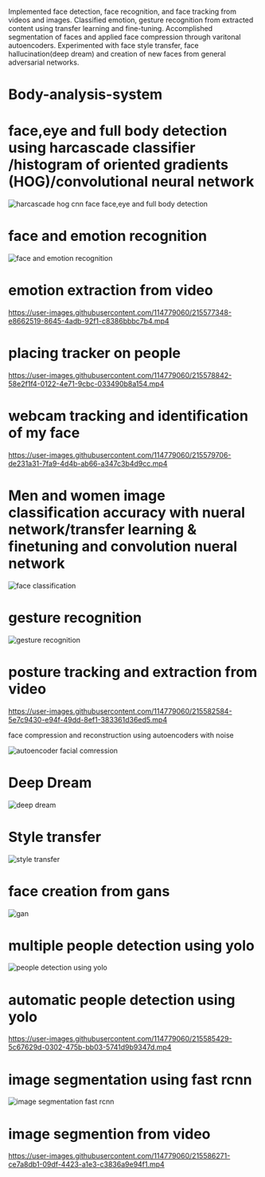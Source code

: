 Implemented face detection, face recognition, and face
tracking from videos and images.
Classified emotion, gesture recognition from extracted
content using transfer learning and fine-tuning.
Accomplished segmentation of faces and applied face
compression through varitonal autoencoders.
Experimented with face style transfer, face hallucination(deep
dream) and creation of new faces from general adversarial
networks.



# Body-analysis-system

  # face,eye and full body detection using harcascade classifier /histogram of oriented gradients (HOG)/convolutional neural network
  
  ![harcascade hog cnn face face,eye and full body detection](https://user-images.githubusercontent.com/114779060/215575856-106ea2b8-9832-4116-9fa5-93ff6554380f.jpg)

# face and emotion recognition

![face and emotion recognition](https://user-images.githubusercontent.com/114779060/215576354-958a8dc8-1581-4797-9753-d5b380974520.jpg)

# emotion extraction from video
https://user-images.githubusercontent.com/114779060/215577348-e8662519-8645-4adb-92f1-c8386bbbc7b4.mp4

 # placing tracker on people
https://user-images.githubusercontent.com/114779060/215578842-58e2f1f4-0122-4e71-9cbc-033490b8a154.mp4

# webcam tracking and identification of my face

https://user-images.githubusercontent.com/114779060/215579706-de231a31-7fa9-4d4b-ab66-a347c3b4d9cc.mp4

# Men and women image classification accuracy with nueral network/transfer learning & finetuning and convolution nueral network

![face  classification](https://user-images.githubusercontent.com/114779060/215580558-389b71d9-af5a-493f-9f77-92344d09fef7.jpg)

# gesture recognition

![gesture recognition](https://user-images.githubusercontent.com/114779060/215580881-f3597d7d-dbd1-489f-8ce7-4bec28847007.png)

# posture tracking and extraction from video

https://user-images.githubusercontent.com/114779060/215582584-5e7c9430-e94f-49dd-8ef1-383361d36ed5.mp4

face compression and reconstruction using autoencoders with noise

![autoencoder facial comression](https://user-images.githubusercontent.com/114779060/215583190-33282fba-a5fd-42cc-9fbd-138d3962cd17.jpg)

# Deep Dream 

![deep dream](https://user-images.githubusercontent.com/114779060/215583621-5aacba99-3ea9-46d2-b652-e9a10b64cdcf.jpg)

# Style transfer

![style transfer](https://user-images.githubusercontent.com/114779060/215583910-da049316-de61-475d-bf91-f8e6849267e4.png)

# face creation from gans

![gan](https://user-images.githubusercontent.com/114779060/215584550-a8adc751-80fc-49b4-93c8-894c2cbca12b.png)

# multiple people detection using yolo

![people detection using yolo](https://user-images.githubusercontent.com/114779060/215584852-9e5d12cd-41a3-4b8d-ac9d-f92f0c9aadf7.jpg)

# automatic people  detection using yolo

https://user-images.githubusercontent.com/114779060/215585429-5c67629d-0302-475b-bb03-5741d9b9347d.mp4

# image segmentation using fast rcnn

![image segmentation fast rcnn](https://user-images.githubusercontent.com/114779060/215585841-9dc9cbbb-fbfc-4941-9509-2e03d7853d4a.jpg)

#  image segmention from video


https://user-images.githubusercontent.com/114779060/215586271-ce7a8db1-09df-4423-a1e3-c3836a9e94f1.mp4



